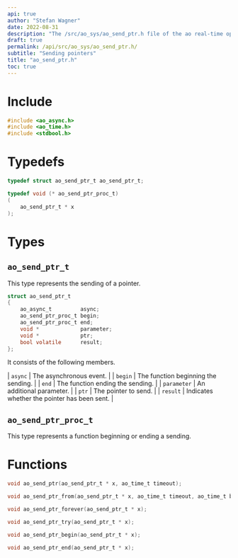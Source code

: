 ```yaml
---
api: true
author: "Stefan Wagner"
date: 2022-08-31
description: "The /src/ao_sys/ao_send_ptr.h file of the ao real-time operating system."
draft: true
permalink: /api/src/ao_sys/ao_send_ptr.h/
subtitle: "Sending pointers"
title: "ao_send_ptr.h"
toc: true
---
```


# Include

```c
#include <ao_async.h>
#include <ao_time.h>
#include <stdbool.h>
```

# Typedefs

```c
typedef struct ao_send_ptr_t ao_send_ptr_t;
```

```c
typedef void (* ao_send_ptr_proc_t)
(
    ao_send_ptr_t * x
);
```

# Types

## `ao_send_ptr_t`

This type represents the sending of a pointer.

```c
struct ao_send_ptr_t
{
    ao_async_t         async;
    ao_send_ptr_proc_t begin;
    ao_send_ptr_proc_t end;
    void *             parameter;
    void *             ptr;
    bool volatile      result;
};
```

It consists of the following members.

| `async` | The asynchronous event. |
| `begin` | The function beginning the sending. |
| `end` | The function ending the sending. |
| `parameter` | An additional parameter. |
| `ptr` | The pointer to send. |
| `result` | Indicates whether the pointer has been sent. |

## `ao_send_ptr_proc_t`

This type represents a function beginning or ending a sending.

# Functions

```c
void ao_send_ptr(ao_send_ptr_t * x, ao_time_t timeout);
```

```c
void ao_send_ptr_from(ao_send_ptr_t * x, ao_time_t timeout, ao_time_t beginning);
```

```c
void ao_send_ptr_forever(ao_send_ptr_t * x);
```

```c
void ao_send_ptr_try(ao_send_ptr_t * x);
```

```c
void ao_send_ptr_begin(ao_send_ptr_t * x);
```

```c
void ao_send_ptr_end(ao_send_ptr_t * x);
```

